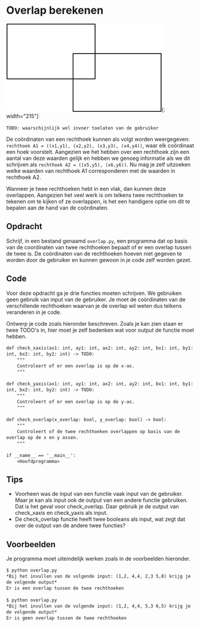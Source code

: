 # Overlap berekenen

![](rechthoeken.png){: width="215"}

`TODO: waarschijnlijk wel invoer toelaten van de gebruiker`

De coördinaten van een rechthoek kunnen als volgt worden weergegeven: `rechthoek A1 = ((x1,y1), (x2,y2), (x3,y3), (x4,y4))`, waar elk coördinaat een hoek voorstelt.
Aangezien we het hebben over een rechthoek zijn een aantal van deze waarden gelijk en hebben we genoeg informatie als we dit schrijven als `rechthoek A2 = ((x5,y5), (x6,y6))`.
Nu mag je zelf uitzoeken welke waarden van rechthoek A1 corresponderen met de waarden in rechthoek A2.

Wanneer je twee rechthoeken hebt in een vlak, dan kunnen deze overlappen.
Aangezien het veel werk is om telkens twee rechthoeken te tekenen om te kijken of ze overlappen, is het een handigere optie om dit te bepalen aan de hand van de coördinaten.

## Opdracht

Schrijf, in een bestand genaamd `overlap.py`, een programma dat op basis van de coordinaten van twee rechthoeken bepaalt of er een overlap tussen de twee is.
De coördinaten van de rechthoeken hoeven niet gegeven te worden door de gebruiker en kunnen gewoon in je code zelf worden gezet.

## Code

Voor deze opdracht ga je drie functies moeten schrijven.
We gebruiken geen gebruik van input van de gebruiker. Je moet de coördinaten van de verschillende rechthoeken waarvan je de overlap wil weten dus telkens veranderen in je code.

Ontwerp je code zoals hieronder beschreven. Zoals je kan zien staan er twee TODO's in, hier moet je zelf bedenken wat voor output de functie moet hebben.

    def check_xaxis(ax1: int, ay1: int, ax2: int, ay2: int, bx1: int, by1: int, bx2: int, by2: int) -> TODO:
        """
        Controleert of er een overlap is op de x-as.
        """

    def check_yaxis(ax1: int, ay1: int, ax2: int, ay2: int, bx1: int, by1: int, bx2: int, by2: int) -> TODO:
        """
        Controleert of er een overlap is op de y-as.
        """

    def check_overlap(x_overlap: bool, y_overlap: bool) -> bool:
        """
        Controleert of de twee rechthoeken overlappen op basis van de overlap op de x en y assen.
        """

    if __name__ == '__main__':
        <Hoofdprogramma>

## Tips

* Voorheen was de input van een functie vaak input van de gebruiker. Maar je kan als input ook de output van een andere functie gebruiken. Dat is het geval voor check_overlap. Daar gebruik je de output van check_xaxis en check_yaxis als input.
* De check_overlap functie heeft twee booleans als input, wat zegt dat over de output van de andere twee functies?

## Voorbeelden

Je programma moet uiteindelijk werken zoals in de voorbeelden hieronder.

    $ python overlap.py
    *Bij het invullen van de volgende input: (1,2, 4,4, 2,3 5,8) krijg je de volgende output*
    Er is een overlap tussen de twee rechthoeken

    $ python overlap.py
    *Bij het invullen van de volgende input: (1,2, 4,4, 5,3 6,5) krijg je de volgende output*
    Er is geen overlap tussen de twee rechthoeken
